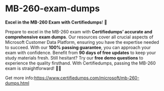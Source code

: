 # MB-260-exam-dumps
**Excel in the MB-260 Exam with Certifiedumps**! 🚀

Prepare to excel in the MB-260 exam with **Certifiedumps’ accurate and comprehensive exam dumps**. Our resources cover all crucial aspects of Microsoft Customer Data Platform, ensuring you have the expertise needed to succeed. With our **100% passing guarantee**, you can approach your exam with confidence. Benefit from **90 days of free updates** to keep your study materials fresh. Still hesitant? Try our **free demo questions** to experience the quality firsthand. With Certifiedumps, passing the MB-260 exam is straightforward! 🌟📖

Get more info:https://www.certifiedumps.com/microsoft/mb-260-dumps.html

